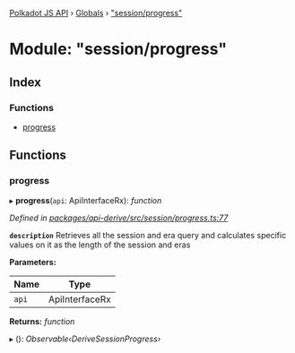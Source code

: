 [Polkadot JS API](../README.md) › [Globals](../globals.md) › ["session/progress"](_session_progress_.md)

# Module: "session/progress"

## Index

### Functions

* [progress](_session_progress_.md#progress)

## Functions

###  progress

▸ **progress**(`api`: ApiInterfaceRx): *function*

*Defined in [packages/api-derive/src/session/progress.ts:77](https://github.com/polkadot-js/api/blob/a1ad90c2b4/packages/api-derive/src/session/progress.ts#L77)*

**`description`** Retrieves all the session and era query and calculates specific values on it as the length of the session and eras

**Parameters:**

Name | Type |
------ | ------ |
`api` | ApiInterfaceRx |

**Returns:** *function*

▸ (): *Observable‹DeriveSessionProgress›*
